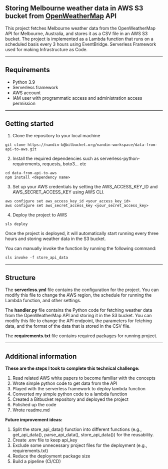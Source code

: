 ## Storing Melbourne weather data in AWS S3 bucket from [OpenWeatherMap](https://openweathermap.org/forecast5) API 

This project fetches Melbourne weather data from the OpenWeatherMap API for Melbourne, Australia, and stores it as a CSV file in an AWS S3 bucket. The project is implemented as a Lambda function that runs on a scheduled basis every 3 hours using EventBridge. Serverless Framework used for making Infrastructure as Code.

---

## Requirements

- Python 3.9
- Serverless framework
- AWS account
- IAM user with programmatic access and administration access permission

---

## Getting started

1. Clone the repository to your local machine
```
git clone https://nandin-b@bitbucket.org/nandin-workspace/data-from-api-to-aws.git
```

2. Install the required dependencies such as serverless-python-requirements, requests, boto3... etc
```
cd data-from-api-to-aws
npm install <dependency name>
```

3. Set up your AWS credentials by setting the AWS_ACCESS_KEY_ID and AWS_SECRET_ACCESS_KEY using AWS CLI.
```
aws configure set aws_access_key_id <your_access_key_id>
aws configure set aws_secret_access_key <your_secret_access_key>
```

4. Deploy the project to AWS
```
sls deploy
```

Once the project is deployed, it will automatically start running every three hours and storing weather data in the S3 bucket.

You can manually invoke the function by running the following command:
```
sls invoke -f store_api_data
```

---

## Structure
The **serverless.yml** file contains the configuration for the project. You can modify this file to change the AWS region, the schedule for running the Lambda function, and other settings.

The **handler.py** file contains the Python code for fetching weather data from the OpenWeatherMap API and storing it in the S3 bucket. You can modify this file to change the API endpoint, the parameters for fetching data, and the format of the data that is stored in the CSV file.

The **requirements.txt** file contains required packages for running project.

---

## Additional information

**These are the steps I took to complete this technical challenge:**

1. Read related AWS white papers to become familiar with the concepts
2. Wrote simple python code to get data from the API
3. Played with the serverless framework to deploy lambda function
4. Converted my simple python code to a lambda function
5. Created a Bitbucket repository and deployed the project
6. Polished up the code
7. Wrote readme.md

**Future improvement ideas:**

1. Split the store_api_data() function into different functions (e.g., get_api_data(), parse_api_data(), store_api_data()) for the reusability.
2. Create .env file to keep api_key
3. Exclude some unnecessary project files for the deployment (e.g., requirements.txt)
4. Reduce the deployment package size
5. Build a pipeline (CI/CD) 

